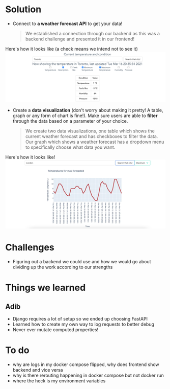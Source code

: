 # Solution

- Connect to **a weather forecast API** to get your data!
  > We established a connection through our backend as this was a backend challenge and presented it in our frontend!

Here's how it looks like (a check means we intend not to see it)
![](res/2021-03-16-20-49-25.png)

- Create a **data visualization** (don't worry about making it pretty! A table, graph or any form of chart is fine!). Make sure users are able to **filter** through the data based on a parameter of your choice.
  > We create two data visualizations, one table which shows the current weather forecast and has checkboxes to filter the data. Our graph which shows a weather forecast has a dropdown menu to specifically choose what data you want.

Here's how it looks like!
![](res/2021-03-16-20-49-54.png)

# Challenges

- Figuring out a backend we could use and how we would go about dividing up the work according to our strengths

# Things we learned

## Adib

- Django requires a lot of setup so we ended up choosing FastAPI
- Learned how to create my own way to log requests to better debug
- Never ever mutate computed properties!

# To do

- why are logs in my docker compose flipped, why does frontend show backend and vice versa
- why is there rerouting happening in docker compose but not docker run
- where the heck is my environment variables
